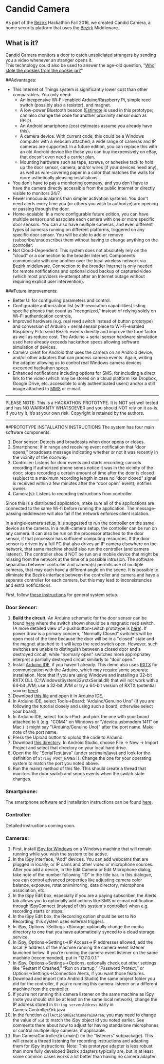 # Candid Camera
As part of the [Bezirk](http://bezirk.com/) Hackathon Fall 2016, we created Candid Camera, a home security platform that uses the [Bezirk](http://bezirk.com/) Middleware.

## What is it?
Candid Camera monitors a door to catch unsoliciated strangers by sending you a video whenever an stranger opens it.  
This technology could also be used to answer the age-old question, "[Who stole the cookies from the cookie jar?](https://en.wikipedia.org/wiki/Who_Stole_the_Cookie_from_the_Cookie_Jar%3F)"

##Advantages:
 - This Internet of Things system is significantly lower cost than other comparables.  You only need:  
   - An inexpensive Wi-Fi-enabled Arduino/Raspberry Pi, simple reed switch (possibly also a resistor), and magnet.
   - A low-power Bluetooth beacon ([Estimote](http://estimote.com/#get-beacons-section) is used in this prototype; can also change the code for another proximity sensor such as RFID).
   - An Android smartphone (cost estimates assume you already have this).
   - A camera device.  With current code, this could be a Windows computer with a webcam attached; a wide range of cameras and IP cameras are supported.  In a future edition, you can replace this with an old Android device like those you can buy inexpensively on eBay, that doesn’t even need a carrier plan.  
   - Mounting hardware such as tape, screws, or adhesive tack to hold up the door sensor, camera, and/or wires (if your devices need any), as well as wire-covering paper in a color that matches the walls for more asthetically pleasing installations.   
 - You don’t have to pay a monitoring company, and you don’t have to have the camera directly accessible from the public Internet or directly visible to monitors 24/7.
 - Fewer innocuous alarms than simpler activation systems:  You don't need alerts every time you (or others you wish to authorize) are opening or passing through the door. 
 - Home-scalable: In a more configurable future edition, you can have multiple sensors and associate each camera with one or more specific door sensors.  You can also have multiple cameras, and even different types of cameras running on different platforms, triggered on any specific door sensor.  You will be able to add or remove (subscribe/unsubscribe) them without having to change anything on the controller. 
 - Not Cloud-Dependent: This system does not absolutely rely on the "cloud" or a connection to the broader Internet.  Components communicate with one another over the local wireless network via Bezirk middleware. Connection to the broader Internet is only needed for remote notifications and optional cloud backup of captured video (which most providers re-attempt after an Internet outage without requiring explicit user intervention).  

###Future improvements:
 - Better UI for configuring parameters and control.
 - Configurable authorization list (with revocation capabilities) listing specific phones that count as "recognized," instead of relying solely on Wi-Fi authentication controls,
 - Improved hardware (e.g. real reed switch instead of button prototype) and conversion of Arduino + serial sensor piece to Wi-Fi-enabled Raspberry Pi to send Bezirk events directly and improve the form factor as well as reduce cost.  The Arduino + serial sensor hardware simulation used here already exceeds hackathon specs allowing software simulation of devices.
 - Camera client for Android that uses the camera on an Android device, and/or other adapters that can process camera events.  Again, writing the adapter allowing us to control real Windows camera devices exceeded hackathon specs.
 - Enhanced notifications including options for SMS, for including a direct link to the video (which may be stored on a cloud platform like Dropbox, Google Drive, etc. accessible to only authenticated users) and/or a still image attached to [MMS](https://en.wikipedia.org/wiki/Multimedia_Messaging_Service) or e-mail.

------------------------
PLEASE NOTE:  This is a HACKATHON PROTOTYPE.  It is NOT yet well tested and has NO WARRANTY WHATSOEVER and you should NOT rely on it as-is.  If you try it, it’s at your own risk.
Copyright is retained by the authors.  

------------------
##PROTOTYPE INSTALLATION INSTRUCTIONS
The system has four main software components:
 1.  Door sensor: Detects and broadcasts when door opens or closes.
 2.  Smartphone: If in range and receiving event notification that “door opens,” broadcasts message indicating whether or not it was recently in the vicinity of the doorway.  
 3.  Controller: Listens for door events and starts recording; cancels recording if authorized phone sends notice it was in the vicinity of the door; stops recording a certain amount of time after the door is closed (subject to a maximum recording length in case no “door closed” signal is received within a few minutes after the “door open” event); notifies owner.
 4.  Camera(s): Listens to recording instructions from controller.

Since this is a distributed application, make sure all of the applications are connected to the same Wi-fi before running the application.  The message-passing middleware will also fail if the network enforces client isolation. 

In a single-camera setup, it is suggested to run the controller on the same device as the camera.  In a multi-camera setup, the controller can be run on any camera.  It can also be run on the processor attached to the door sensor, if that processor has sufficient computing resources.  If the door sensor is driven by a full PC that also drives an IP camera elsewhere on the network, that same machine should also run the controller (and camera listener).  The controller should NOT be run on a mobile device that might be missing from the network at the time of a possible intrusion.  The software separation between controller and camera(s) permits use of multiple cameras, that may each have a different angle on the scene.  It is possible to eliminate the Bezirk interface between the controller and camera and have a separate controller for each camera, but this may lead to inconsistencies and extra notifications.

First, follow [these instructions](http://developer.bezirk.com/documentation/installation.php) for general system setup. 

### Door Sensor:
 1.  **Build the circuit.**  An Arduino schematic for the door sensor can be found [here](https://raw.githubusercontent.com/wbt/BezirkSec/master/ArduinoCode/Screen%20Shot%202016-10-29%20at%2011.18.12%20PM.png) where the switch shown should be a magnetic reed switch.  (A more detailed view of a pushbutton-switch prototype is [here](https://raw.githubusercontent.com/wbt/BezirkSec/master/ArduinoCode/Screen%20Shot%202016-10-29%20at%209.58.07%20PM.png)).  If power draw is a primary concern, "Normally Closed" switches will be open most of the time because the door will be in a "closed" state and the magnet attached to it will keep the reed switch open.  However, such switches are unable to distinguish between a closed door and a destroyed circuit, while "normally open" switches more appropriatey interpret a partially destroyed circuit similarly to "door open." 
 2.  Install [Arduino IDE](https://www.arduino.cc/en/Main/Software), if you haven't already.  This demo also uses [RXTX](http://rxtx.qbang.org/wiki/index.php/Download) for communication with the Arduino, which may require some separate installation.  Note that if you are using Windows and installing a 32-bit RXTX DLL (C:\Windows\System32\rxtxSerial.dll) that will not work with a 64-bit JVM; use a 32-bit JVM or try a 64-bit version of RXTX (potential source [here](http://jlog.org/rxtx-win.html)).
 3. Download [this file](https://github.com/wbt/BezirkSec/blob/master/ArduinoCode/SerialReadDigital/SerialReadDigital.ino) and open it in Arduino IDE.
 4. In Arduino IDE, select Tools->Board: “Arduino/Genuino Uno” (if you are following the tutorial closely and using such a board, otherwise select your board).
 5. In Arduino IDE, select Tools->Port: and pick the one with your board attached to it (e.g. "COM4" on Windows or "/dev/cu.usbmodem 1411" on Mac.)  It might say "(Arduino/Genuino Uno)" after the port name.  Make note of the port name. 
 6. Press the Upload button to upload the code to Arduino. 
 7. Download [this directory](https://github.com/wbt/BezirkSec/tree/master/DoorPublish).  In Android Studio, choose File -> New -> Import Project and select that directory on your local hard drive.
 8. Open the file "SerialTest.java" (under src/main/java) and look for the definition of `String PORT_NAMES[]`.  Change the one for your operating system to match the port you noted above. 
 9. Run the main() method of this file.  This should create a thread that monitors the door switch and sends events when the switch state changes.  
 
### Smartphone:
The smartphone software and installation instructions can be found [here](https://github.com/boyP/EstimoteAdapterBezirk).
 
### Controller:
 Detailed instructions coming soon.

### Cameras:
 1. First, install [iSpy for Windows](http://www.ispyconnect.com/) on a Windows machine that will remain running while you wish the system to be active.  
 2. In the iSpy interface, “Add” devices. You can add webcams that are plugged in locally, or IP cams and other video or microphone sources.   After you add a device, in the Edit Camera or Edit Microphone dialog, take note of the number following “ID” in the title bar.  In this dialogue, you can control advanced properties like adjusting camera color balance, exposure, rotation/mirroring, data directory, microphone association, etc.
 3. In the iSpy Edit box, especially if you are a paying subscriber, the Alerts tab allows you to optionally add actions like SMS or e-mail notification through iSpyConnect (instead of this system's controller) when e.g. recording starts or stops.  
 4. In the iSpy Edit box, the Recording option should be set to No Recording; this system uses external triggers. 
 5. In iSpy, Options->Settings->Storage, optionally change the media directory to one that you have automatically synced to a cloud storage service.  
 6.  In iSpy, Options->Settings->IP Access->IP addresses allowed, add the local IP address of the machine running the camera event listener launched below.  If you’re running the camera event listener on the same machine (recommended), put in “127.0.0.1.” 
 7. In iSpy, Options->Settings->Options, optionally check out other settings like “Restart If Crashed,” “Run on startup,” “Password Protect,” or Options->Settings->Connection Alerts, if you want those features. 
 8. Download and import (into Android Studio) the same project folder you did for the controller, if you’re running this camera listener on a different machine from the controller. 
 9. If you’re not running this camera listener on the same machine as iSpy (note you should still be at least on the same local network), change the IP address stored in `String serverAddress` early in CameraControllerZirk.java.
 10. In the function `callActionOnEachCameraInArea`, you may need to change the value of `oid` to match the iSpy object id you noted earlier.  See comments there about how to adjust for having standalone microphones or control multiple iSpy cameras, if applicable.
 11. Run CameraControllerZirk.main() (in the “listeners” subpackage). This will create a thread listening for recording instructions and adapting them for iSpy instructions.  Note: This prototype adapter is less robust than more fully developed Bezirk adapters typically are, but in at least some common cases works a lot better than having no camera adapter. 
